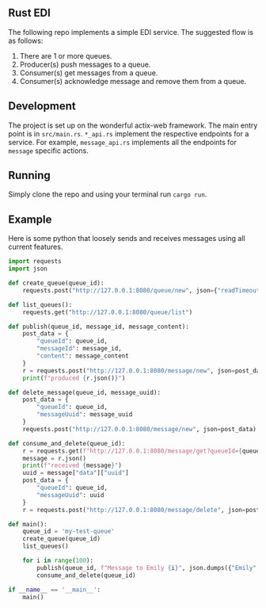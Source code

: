 ## Rust EDI 

The following repo implements a simple EDI service. The suggested flow is as follows:

1. There are 1 or more queues. 
2. Producer(s) push messages to a queue. 
3. Consumer(s) get messages from a queue. 
4. Consumer(s) acknowledge message and remove them from a queue. 

## Development 
The project is set up on the wonderful actix-web framework. The main entry point is in `src/main.rs`. `*_api.rs` implement the respective endpoints for a service. For example, `message_api.rs` implements all the endpoints for `message` specific actions. 

## Running 
Simply clone the repo and using your terminal run `cargo run`. 

## Example 
Here is some python that loosely sends and receives messages using all current features. 

```python 
import requests 
import json 

def create_queue(queue_id):
    requests.post("http://127.0.0.1:8080/queue/new", json={"readTimeout": 10, "queueId": queue_id})

def list_queues():
    requests.get("http://127.0.0.1:8080/queue/list")

def publish(queue_id, message_id, message_content):
    post_data = {
        "queueId": queue_id,
        "messageId": message_id,
        "content": message_content
    }
    r = requests.post("http://127.0.0.1:8080/message/new", json=post_data)
    print(f"produced {r.json()}")

def delete_message(queue_id, message_uuid): 
    post_data = {
        "queueId": queue_id,
        "messageUuid": message_uuid
    }
    requests.post("http://127.0.0.1:8080/message/new", json=post_data)

def consume_and_delete(queue_id):
    r = requests.get(f"http://127.0.0.1:8080/message/get?queueId={queue_id}")
    message = r.json()
    print(f"received {message}")
    uuid = message["data"]["uuid"]
    post_data = {
        "queueId": queue_id, 
        "messageUuid": uuid 
    }
    r = requests.post("http://127.0.0.1:8080/message/delete", json=post_data)

def main(): 
    queue_id = 'my-test-queue'
    create_queue(queue_id)
    list_queues()

    for i in range(100):
        publish(queue_id, f"Message to Emily {i}", json.dumps({"Emily": "Is a Nerd"}))
        consume_and_delete(queue_id)

if __name__ == '__main__':
    main()
```
